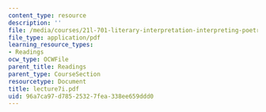 ```yaml
---
content_type: resource
description: ''
file: /media/courses/21l-701-literary-interpretation-interpreting-poetry-fall-2003/96a7ca97d78525327fea338ee659ddd0_lecture7i.pdf
file_type: application/pdf
learning_resource_types:
- Readings
ocw_type: OCWFile
parent_title: Readings
parent_type: CourseSection
resourcetype: Document
title: lecture7i.pdf
uid: 96a7ca97-d785-2532-7fea-338ee659ddd0
---
```

